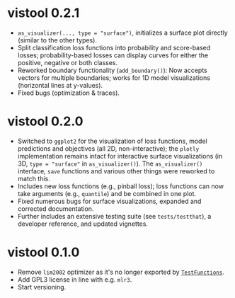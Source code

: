 
# vistool 0.2.1

* `as_visualizer(..., type = "surface")`, initializes a surface plot directly (similar to the other types).
* Split classification loss functions into probability and score-based losses; probability-based losses can display curves for either the positive, negative or both classes.
* Reworked boundary functionality (`add_boundary()`): Now accepts vectors for multiple boundaries; works for 1D model visualizations (horizontal lines at y-values).
* Fixed bugs (optimization & traces).


# vistool 0.2.0

* Switched to `ggplot2` for the visualization of loss functions, model predictions and objectives (all 2D, non-interactive); the `plotly` implementation remains intact for interactive surface visualizations (in 3D, `type = "surface"` in `as_visualizer()`). The `as_visualizer()` interface, `save` functions and various other things were reworked to match this.
* Includes new loss functions (e.g., pinball loss); loss functions can now take arguments (e.g., `quantile`) and be combined in one plot.
* Fixed numerous bugs for surface visualizations, expanded and corrected documentation.
* Further includes an extensive testing suite (see `tests/testthat`), a developer reference, and updated vignettes.


# vistool 0.1.0

* Remove `lim2002` optimizer as it's no longer exported by [`TestFunctions`](https://cran.r-project.org/package=TestFunctions).
* Add GPL3 license in line with e.g. `mlr3`.
* Start versioning.
